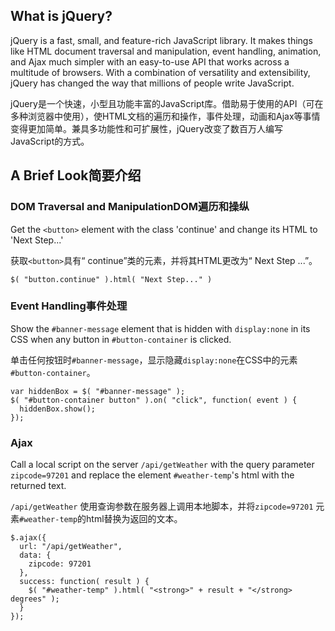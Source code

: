## What is jQuery?

jQuery is a fast, small, and feature-rich JavaScript library. It makes things like HTML document traversal and manipulation, event handling, animation, and Ajax much simpler with an easy-to-use API that works across a multitude of browsers. With a combination of versatility and extensibility, jQuery has changed the way that millions of people write JavaScript.

jQuery是一个快速，小型且功能丰富的JavaScript库。借助易于使用的API（可在多种浏览器中使用），使HTML文档的遍历和操作，事件处理，动画和Ajax等事情变得更加简单。兼具多功能性和可扩展性，jQuery改变了数百万人编写JavaScript的方式。

## A Brief Look简要介绍

### DOM Traversal and ManipulationDOM遍历和操纵

Get the `<button>` element with the class 'continue' and change its HTML to 'Next Step...'

获取`<button>`具有“ continue”类的元素，并将其HTML更改为“ Next Step ...”。

```
$( "button.continue" ).html( "Next Step..." )
```

### Event Handling事件处理

Show the `#banner-message` element that is hidden with `display:none` in its CSS when any button in `#button-container` is clicked.

单击任何按钮时`#banner-message`，显示隐藏`display:none`在CSS中的元素 `#button-container`。

```
var hiddenBox = $( "#banner-message" );
$( "#button-container button" ).on( "click", function( event ) {
  hiddenBox.show();
});
```



### Ajax

Call a local script on the server `/api/getWeather` with the query parameter `zipcode=97201` and replace the element `#weather-temp`'s html with the returned text.

`/api/getWeather` 使用查询参数在服务器上调用本地脚本，并将`zipcode=97201` 元素`#weather-temp`的html替换为返回的文本。

```
$.ajax({
  url: "/api/getWeather",
  data: {
    zipcode: 97201
  },
  success: function( result ) {
    $( "#weather-temp" ).html( "<strong>" + result + "</strong> degrees" );
  }
});
```

